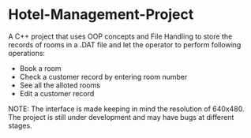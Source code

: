 # Hotel-Management-Project

A C++ project that uses OOP concepts and File Handling to store the records of rooms in a .DAT file and let the operator to perform following operations:

*  Book a room
*  Check a customer record by entering room number
*  See all the alloted rooms
*  Edit a customer record

NOTE:
The interface is made keeping in mind the resolution of 640x480.
The project is still under development and may have bugs at different stages.
